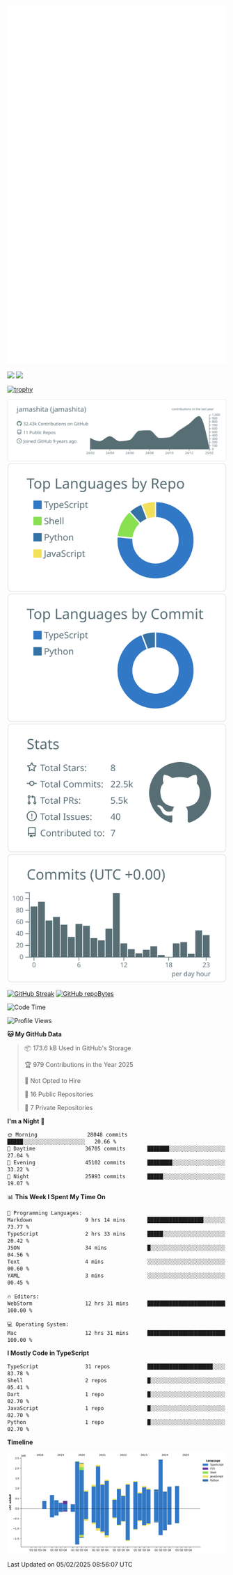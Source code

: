 [![](https://raw.githubusercontent.com/jamashita/jamashita/main/github-metrics.svg)](https://metrics.lecoq.io)

[![](https://github-readme-stats.vercel.app/api?username=jamashita&show_icons=ture&count_private=true)](https://github.com/anuraghazra/github-readme-stats)
[![](https://github-readme-stats.vercel.app/api/top-langs/?username=jamashita&layout=compact)](https://github.com/anuraghazra/github-readme-stats)

[![trophy](https://github-profile-trophy.vercel.app/?username=jamashita)](https://github.com/ryo-ma/github-profile-trophy)

[![](https://raw.githubusercontent.com/jamashita/jamashita/main/profile-summary-card-output/default/0-profile-details.svg)](https://github.com/vn7n24fzkq/github-profile-summary-cards)
[![](https://raw.githubusercontent.com/jamashita/jamashita/main/profile-summary-card-output/default/1-repos-per-language.svg)](https://github.com/vn7n24fzkq/github-profile-summary-cards) [![](https://raw.githubusercontent.com/jamashita/jamashita/main/profile-summary-card-output/default/2-most-commit-language.svg)](https://github.com/vn7n24fzkq/github-profile-summary-cards)
[![](https://raw.githubusercontent.com/jamashita/jamashita/main/profile-summary-card-output/default/3-stats.svg)](https://github.com/vn7n24fzkq/github-profile-summary-cards) [![](https://raw.githubusercontent.com/jamashita/jamashita/main/profile-summary-card-output/default/4-productive-time.svg)](https://github.com/vn7n24fzkq/github-profile-summary-cards)

[![GitHub Streak](http://github-readme-streak-stats.herokuapp.com?user=jamashita)](https://git.io/streak-stats)
[![GitHub repoBytes](https://github-repo-bytecounter.vercel.app/api?username=jamashita)](https://github.com/yamaccu/Github-Repo-ByteCounter)

<!--START_SECTION:waka-->
![Code Time](http://img.shields.io/badge/Code%20Time-2%2C215%20hrs%2033%20mins-blue)

![Profile Views](http://img.shields.io/badge/Profile%20Views-2-blue)

**🐱 My GitHub Data** 

> 📦 173.6 kB Used in GitHub's Storage 
 > 
> 🏆 979 Contributions in the Year 2025
 > 
> 🚫 Not Opted to Hire
 > 
> 📜 16 Public Repositories 
 > 
> 🔑 7 Private Repositories 
 > 
**I'm a Night 🦉** 

```text
🌞 Morning                28048 commits       █████░░░░░░░░░░░░░░░░░░░░   20.66 % 
🌆 Daytime                36705 commits       ███████░░░░░░░░░░░░░░░░░░   27.04 % 
🌃 Evening                45102 commits       ████████░░░░░░░░░░░░░░░░░   33.22 % 
🌙 Night                  25893 commits       █████░░░░░░░░░░░░░░░░░░░░   19.07 % 
```


📊 **This Week I Spent My Time On** 

```text
💬 Programming Languages: 
Markdown                 9 hrs 14 mins       ██████████████████░░░░░░░   73.77 % 
TypeScript               2 hrs 33 mins       █████░░░░░░░░░░░░░░░░░░░░   20.42 % 
JSON                     34 mins             █░░░░░░░░░░░░░░░░░░░░░░░░   04.56 % 
Text                     4 mins              ░░░░░░░░░░░░░░░░░░░░░░░░░   00.60 % 
YAML                     3 mins              ░░░░░░░░░░░░░░░░░░░░░░░░░   00.45 % 

🔥 Editors: 
WebStorm                 12 hrs 31 mins      █████████████████████████   100.00 % 

💻 Operating System: 
Mac                      12 hrs 31 mins      █████████████████████████   100.00 % 
```

**I Mostly Code in TypeScript** 

```text
TypeScript               31 repos            █████████████████████░░░░   83.78 % 
Shell                    2 repos             █░░░░░░░░░░░░░░░░░░░░░░░░   05.41 % 
Dart                     1 repo              █░░░░░░░░░░░░░░░░░░░░░░░░   02.70 % 
JavaScript               1 repo              █░░░░░░░░░░░░░░░░░░░░░░░░   02.70 % 
Python                   1 repo              █░░░░░░░░░░░░░░░░░░░░░░░░   02.70 % 
```



**Timeline**

![Lines of Code chart](https://raw.githubusercontent.com/jamashita/jamashita/main/assets/bar_graph.png)


 Last Updated on 05/02/2025 08:56:07 UTC
<!--END_SECTION:waka-->
